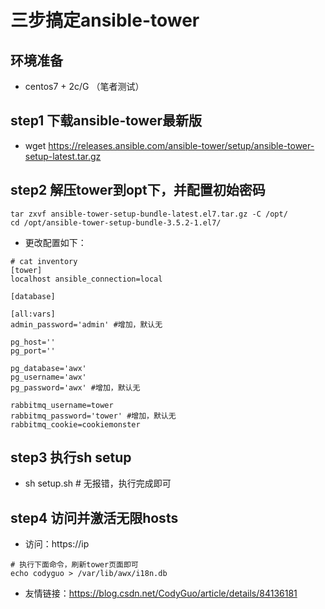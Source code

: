 # 三步搞定ansible-tower

## 环境准备

- centos7 + 2c/G （笔者测试）

## step1 下载ansible-tower最新版

- wget https://releases.ansible.com/ansible-tower/setup/ansible-tower-setup-latest.tar.gz

## step2 解压tower到opt下，并配置初始密码

```
tar zxvf ansible-tower-setup-bundle-latest.el7.tar.gz -C /opt/
cd /opt/ansible-tower-setup-bundle-3.5.2-1.el7/
```

- 更改配置如下：

```
# cat inventory 
[tower]
localhost ansible_connection=local

[database]

[all:vars]
admin_password='admin' #增加，默认无

pg_host=''
pg_port=''

pg_database='awx'
pg_username='awx'
pg_password='awx' #增加，默认无

rabbitmq_username=tower
rabbitmq_password='tower' #增加，默认无
rabbitmq_cookie=cookiemonster
```

## step3 执行sh setup

- sh setup.sh # 无报错，执行完成即可

## step4 访问并激活无限hosts

- 访问：https://ip

```
# 执行下面命令，刷新tower页面即可
echo codyguo > /var/lib/awx/i18n.db
```

- 友情链接：https://blog.csdn.net/CodyGuo/article/details/84136181
